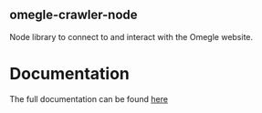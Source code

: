 ## omegle-crawler-node

Node library to connect to and interact with the Omegle website.

# Documentation

The full documentation can be found [here](docs/README.md)
